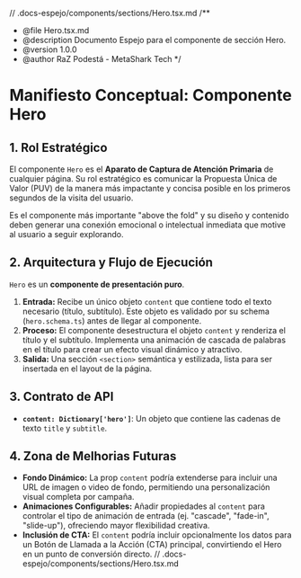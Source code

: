 // .docs-espejo/components/sections/Hero.tsx.md
/\*\*

- @file Hero.tsx.md
- @description Documento Espejo para el componente de sección Hero.
- @version 1.0.0
- @author RaZ Podestá - MetaShark Tech
  \*/

# Manifiesto Conceptual: Componente Hero

## 1. Rol Estratégico

El componente `Hero` es el **Aparato de Captura de Atención Primaria** de cualquier página. Su rol estratégico es comunicar la Propuesta Única de Valor (PUV) de la manera más impactante y concisa posible en los primeros segundos de la visita del usuario.

Es el componente más importante "above the fold" y su diseño y contenido deben generar una conexión emocional o intelectual inmediata que motive al usuario a seguir explorando.

## 2. Arquitectura y Flujo de Ejecución

`Hero` es un **componente de presentación puro**.

1.  **Entrada:** Recibe un único objeto `content` que contiene todo el texto necesario (título, subtítulo). Este objeto es validado por su schema (`hero.schema.ts`) antes de llegar al componente.
2.  **Proceso:** El componente desestructura el objeto `content` y renderiza el título y el subtítulo. Implementa una animación de cascada de palabras en el título para crear un efecto visual dinámico y atractivo.
3.  **Salida:** Una sección `<section>` semántica y estilizada, lista para ser insertada en el layout de la página.

## 3. Contrato de API

- **`content: Dictionary['hero']`**: Un objeto que contiene las cadenas de texto `title` y `subtitle`.

## 4. Zona de Melhorias Futuras

- **Fondo Dinámico:** La prop `content` podría extenderse para incluir una URL de imagen o video de fondo, permitiendo una personalización visual completa por campaña.
- **Animaciones Configurables:** Añadir propiedades al `content` para controlar el tipo de animación de entrada (ej. "cascade", "fade-in", "slide-up"), ofreciendo mayor flexibilidad creativa.
- **Inclusión de CTA:** El `content` podría incluir opcionalmente los datos para un Botón de Llamada a la Acción (CTA) principal, convirtiendo el Hero en un punto de conversión directo.
  // .docs-espejo/components/sections/Hero.tsx.md
